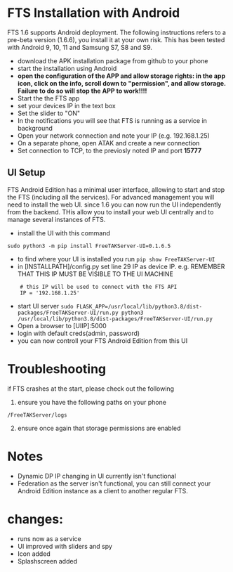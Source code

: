 # FTS Installation with Android
FTS 1.6 supports Android deployment. The following instructions refers to a pre-beta version (1.6.6), you install it at your own risk. This has been tested with Android 9, 10, 11 and Samsung S7, S8 and S9.

- download the APK installation package from github to  your phone
- start the installation using Android
- **open the configuration of the APP and allow storage rights: in the app icon, click on the info, scroll down to "permission", and allow storage. Failure to do so will stop the APP to work!!!!**
- Start the the FTS app
- set your devices IP in the text box
- Set the slider to "ON"
- In the notifications you will see that FTS is running as a service in background
- Open your network connection and note your IP (e.g. 192.168.1.25)
- On a separate phone, open ATAK and create a new connection
- Set  connection to TCP, to the previosly noted IP and port **15777**

## UI Setup
FTS  Android Edition has a minimal user interface, allowing to start and stop the FTS (including all the services).  For advanced management you will need to install the web UI.
since 1.6 you can now run the UI independently from the backend. THis allow you to install your web UI centrally and to manage several instances of FTS.

- install the UI with this command
```
sudo python3 -m pip install FreeTAKServer-UI=0.1.6.5
```
- to find where your UI is installed you run
```pip show FreeTAKServer-UI```
- in [INSTALLPATH]/config.py  set line 29 IP as device IP. e.g. REMEMBER THAT THIS IP MUST BE VISIBLE TO THE UI MACHINE
```
    # this IP will be used to connect with the FTS API
    IP = '192.168.1.25'
```
- start UI server
```sudo FLASK_APP=/usr/local/lib/python3.8/dist-packages/FreeTAKServer-UI/run.py python3 /usr/local/lib/python3.8/dist-packages/FreeTAKServer-UI/run.py```
- Open a browser to [UIIP]:5000
- login with default creds(admin, password)
- you can now controll your FTS Android Edition from this UI 


# Troubleshooting
if FTS crashes at the start, please check out the following

1. ensure you have the following paths on your phone
```/FreeTAKServer/certs/ClientPackages
/FreeTAKServer/logs
```
2. ensure once again that storage permissions are enabled

# Notes
* Dynamic DP IP changing in UI currently isn't functional
* Federation as the server isn't functional, you can still connect your Android Edition instance as a client to another regular FTS.  

# changes:
- runs now as a service
- UI improved with sliders and spy
- Icon added
- Splashscreen added
